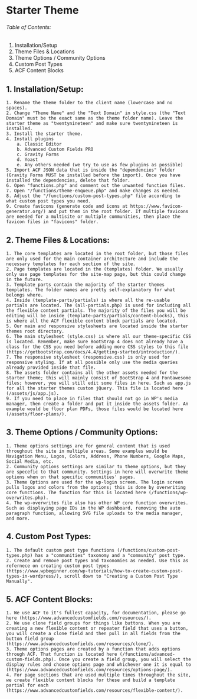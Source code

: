 # Starter Theme

###### Table of Contents:

1. Installation/Setup
2. Theme Files & Locations
3. Theme Options / Community Options
4. Custom Post Types
5. ACF Content Blocks




## 1. Installation/Setup:

    1. Rename the theme folder to the client name (lowercase and no spaces).
    2. Change "Theme Name" and the "Text Domain" in style.css (the "Text Domain" must be the exact same as the theme folder name). Leave the starter theme as "twentynineteen" and make sure twentynineteen is installed.
    3. Install the starter theme.
    4. Install plugins
        a. Classic Editor
        b. Advanced Custom Fields PRO
        c. Gravity Forms
        d. Yoast
        e. Any others needed (we try to use as few plugins as possible)
    5. Import ACF JSON data that is inside the "dependencies" folder (Gravity Forms MUST be installed before the import). Once you have installed the dependencies, delete that folder.
    6. Open "functions.php" and comment out the unwanted function files.
    7. Open "/functions/theme-enqueue.php" and make changes as needed.
    8. Adjust the "/functions/custom-post-types.php" file according to what custom post types you need.
    9. Create favicons (generate code and icons at https://www.favicon-generator.org/) and put them in the root folder. If multiple favicons are needed for a multisite or multiple communities, then place the favicon files in "favicons" folder.




## 2. Theme Files & Locations:

    1. The core templates are located in the root folder, but those files are only used for the main container architecture and include the necessary templates for each section of the site.
    2. Page templates are located in the (templates) folder. We usually only use page templates for the site-map page, but this could change in the future.
    3. Template parts contain the majority of the starter themes templates. The folder names are pretty self-explanatory for what belongs where.
    4. Inside (template-parts/partials) is where all the re-usable partials are located. The (all-partials.php) is used for including all the flexible content partials. The majority of the files you will be editing will be inside (template-parts/partials/content-blocks), this is where all the ACF flexible content block partials are located.
    5. Our main and responsive stylesheets are located inside the starter themes root directory.
    6. The main stylesheet (style.css) is where all our theme-specific CSS is located. Remember, make sure BootStrap 4 does not already have a class for the CSS you need before adding more CSS styles to this file (https://getbootstrap.com/docs/4.4/getting-started/introduction/).
    7. The responsive stylesheet (responsive.css) is only used for responsive styling. If at all possible only use the media queries already provided inside that file.
    8. The assets folder contains all the other assets needed for the starter theme; this will mainly consist of BootStrap 4 and Fontawesome files; however, you will still edit some files in here. Such as app.js for all the starter themes custom jQuery. This file is located here (/assets/js/app.js).
    9. If you need to place in files that should not go in WP's media manager, then create a folder and put it inside the assets folder. An example would be floor plan PDFs, those files would be located here (/assets/floor-plans/).




## 3. Theme Options / Community Options:

    1. Theme options settings are for general content that is used throughout the site in multiple areas. Some examples would be Navigation Menu, Logos, Colors, Address, Phone Numbers, Google Maps, Social Media, etc.
    2. Community options settings are similar to theme options, but they are specefic to that community. Settings in here will overwrite theme options when on that specific communities' pages.
    3. Theme Options are used for the wp-login screen. The login screen pulls logos and colors from the options; this is done by overwriting core functions. The function for this is located here (/functions/wp-overwrites.php).
    4. The wp-overwrites file also has other WP core function overwrites. Such as displaying page IDs in the WP dashboard, removing the auto paragraph function, allowing SVG file uploads to the media manager, and more.




## 4. Custom Post Types:

    1. The default custom post type functions (/functions/custom-post-types.php) has a "communities" taxonomy and a "community" post type.
    2. Create and remove post types and taxonomies as needed. Use this as refernece on creating custom post types (https://www.wpbeginner.com/wp-tutorials/how-to-create-custom-post-types-in-wordpress/), scroll down to "Creating a Custom Post Type Manually".




## 5. ACF Content Blocks:

    1. We use ACF to it's fullest capacity, for documentation, please go here (https://www.advancedcustomfields.com/resources/).
    2. We use clone field groups for things like buttons. When you are creating a new flexible content or repeater field that uses a button, you will create a clone field and then pull in all fields from the button field group (https://www.advancedcustomfields.com/resources/clone/).
    3. Theme options pages are created by a function that adds options through ACF. That function is located here (/functions/advanced-custom-fields.php). Once you create a field group, you will select the display rules and choose options page and whichever one it is equal to (https://www.advancedcustomfields.com/resources/options-page/).
    4. For page sections that are used multiple times throughout the site, we create flexible content blocks for these and build a template partial for each (https://www.advancedcustomfields.com/resources/flexible-content/).